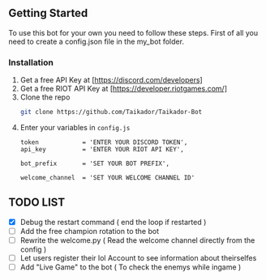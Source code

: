 <!-- GETTING STARTED -->
## Getting Started

To use this bot for your own you need to follow these steps.
First of all you need to create a config.json file in the my_bot folder.

### Installation

1. Get a free API Key at [https://discord.com/developers]
2. Get a free RIOT API Key at [https://developer.riotgames.com/]
3. Clone the repo
   ```sh
   git clone https://github.com/Taikador/Taikador-Bot
   ```
4. Enter your variables in `config.js`
   ```JS
   token            = 'ENTER YOUR DISCORD TOKEN',
   api_key          = 'ENTER YOUR RIOT API KEY',
   
   bot_prefix       = 'SET YOUR BOT PREFIX',
   
   welcome_channel  = 'SET YOUR WELCOME CHANNEL ID'
   ```

 ## TODO LIST

- [x] Debug the restart command ( end the loop if restarted )
- [ ] Add the free champion rotation to the bot
- [ ] Rewrite the welcome.py ( Read the welcome channel directly from the config )
- [ ] Let users register their lol Account to see information about theirselfes
- [ ] Add "Live Game" to the bot ( To check the enemys while ingame )
